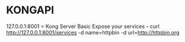 # KONGAPI

127.0.0.1:8001 = Kong Server
	Basic Expose your services
	- curl http://127.0.0.1:8001/services -d name=httpbin -d url=http://httpbin.org
